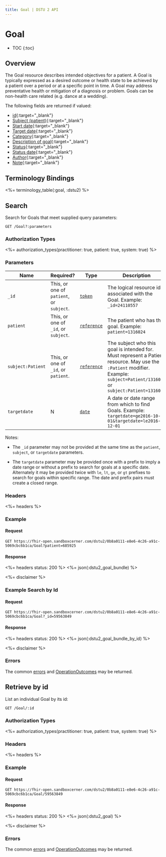 ```yaml
---
title: Goal | DSTU 2 API
---
```


# Goal

* TOC
{:toc}

## Overview

The Goal resource describes intended objectives for a patient.  A Goal is typically expressed as a desired outcome or health state to be achieved by a patient over a period or at a specific point in time.  A Goal may address preventative health or mitigation of a diagnosis or problem.  Goals can be non-health care related (e.g. dance at a wedding).

The following fields are returned if valued:

* [id](http://hl7.org/fhir/dstu2/resource-definitions.html#Resource.id){:target="_blank"}
* [Subject (patient)](http://hl7.org/fhir/DSTU2/goal-definitions.html#Goal.subject){:target="_blank"}
* [Start date](http://hl7.org/fhir/DSTU2/goal-definitions.html#Goal.start_x_){:target="_blank"}
* [Target date](http://hl7.org/fhir/DSTU2/goal-definitions.html#Goal.target_x_){:target="_blank"}
* [Category](http://hl7.org/fhir/DSTU2/goal-definitions.html#Goal.category){:target="_blank"}
* [Description of goal](http://hl7.org/fhir/DSTU2/goal-definitions.html#Goal.description){:target="_blank"}
* [Status](http://hl7.org/fhir/DSTU2/goal-definitions.html#Goal.status){:target="_blank"}
* [Status date](http://hl7.org/fhir/DSTU2/goal-definitions.html#Goal.statusDate){:target="_blank"}
* [Author](http://hl7.org/fhir/DSTU2/goal-definitions.html#Goal.author){:target="_blank"}
* [Note](http://hl7.org/fhir/DSTU2/goal-definitions.html#Goal.note){:target="_blank"}

## Terminology Bindings

<%= terminology_table(:goal, :dstu2) %>

## Search

Search for Goals that meet supplied query parameters:

    GET /Goal?:parameters

### Authorization Types

<%= authorization_types(practitioner: true, patient: true, system: true) %>

### Parameters

 Name              | Required?                                | Type          | Description
-------------------|------------------------------------------|---------------|---------------------------------------------------------------------------------------------------------------------------------------------------------------------------------------------------------------------------------------------------------------------------------------------------------------------------------------------------------------------------------------------------------------------------------------
 `_id`             | This, or one of `patient`, or `subject`. | [`token`]     | The logical resource id associated with the Goal. Example: `_id=24110557`
 `patient`         | This, or one of `_id`, or `subject`.     | [`reference`] | The patient who has the goal. Example: `patient=1316024`
 `subject:Patient` | This, or one of `_id`, or `patient`.     | [`reference`] | The subject who this goal is intended for. Must represent a Patient resource. May use the `:Patient` modifier. Example: `subject=Patient/1316020` or `subject:Patient=1316020`
 `targetdate`      | N                                        | [`date`]      | A date or date range from which to find Goals. Example: `targetdate=ge2016-10-01&targetdate=le2016-12-01`

Notes:

  - The `_id` parameter may not be provided at the same time as the `patient`, `subject`, or `targetdate` parameters.

  - The `targetdate` parameter may be provided once with a prefix to imply a date range or without a prefix to search for goals at a specific date. Alternately it may be provided twice with `le`, `lt`, `ge`, or `gt` prefixes to search for goals within specific range. The date and prefix pairs must create a closed range.

### Headers

 <%= headers %>

### Example

#### Request

    GET https://fhir-open.sandboxcerner.com/dstu2/0b8a0111-e8e6-4c26-a91c-5069cbc6b1ca/Goal?patient=685925

#### Response

<%= headers status: 200 %>
<%= json(:dstu2_goal_bundle) %>

<%= disclaimer %>


### Example Search by Id

#### Request

    GET https://fhir-open.sandboxcerner.com/dstu2/0b8a0111-e8e6-4c26-a91c-5069cbc6b1ca/Goal?_id=59563849

#### Response

<%= headers status: 200 %>
<%= json(:dstu2_goal_bundle_by_id) %>

<%= disclaimer %>

### Errors

The common [errors] and [OperationOutcomes] may be returned.

## Retrieve by id

List an individual Goal by its id:

    GET /Goal/:id

### Authorization Types

<%= authorization_types(practitioner: true, patient: true, system: true) %>

### Headers

<%= headers %>

### Example

#### Request

    GET https://fhir-open.sandboxcerner.com/dstu2/0b8a0111-e8e6-4c26-a91c-5069cbc6b1ca/Goal/59563849

#### Response

<%= headers status: 200 %>
<%= json(:dstu2_goal) %>

<%= disclaimer %>

### Errors

The common [errors] and [OperationOutcomes] may be returned.

[`date`]: http://hl7.org/fhir/dstu2/search.html#date
[`reference`]: http://hl7.org/fhir/DSTU2/search.html#reference
[`token`]: http://hl7.org/fhir/DSTU2/search.html#token
[errors]: ../../#client-errors
[OperationOutcomes]: ../../#operation-outcomes
